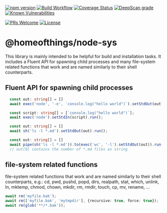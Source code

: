 [![npm version](https://badge.fury.io/js/%40homeofthings%2Fnode-sys.svg)](https://badge.fury.io/js/%40homeofthings%2Fnode-sys)
[![Build Workflow](https://github.com/gms1/HomeOfThings/actions/workflows/build.yml/badge.svg?branch=master)](https://github.com/gms1/HomeOfThings/actions/workflows/build.yml)
[![Coverage Status](https://codecov.io/gh/gms1/HomeOfThings/branch/master/graph/badge.svg?flag=node-sys)](https://app.codecov.io/gh/gms1/HomeOfThings/tree/master/packages%2Fnode%2F%40homeofthings%2Fnode-sys)
[![DeepScan grade](https://deepscan.io/api/teams/439/projects/987/branches/1954/badge/grade.svg)](https://deepscan.io/dashboard#view=project&tid=439&pid=987&bid=1954)
[![Known Vulnerabilities](https://snyk.io/test/github/gms1/HomeOfThings/badge.svg)](https://snyk.io/test/github/gms1/HomeOfThings)

[![PRs Welcome](https://img.shields.io/badge/PRs-welcome-brightgreen.svg?style=flat-square)](http://makeapullrequest.com)
[![License](https://img.shields.io/npm/l/@homeofthings/node-sys.svg?style=flat-square)](https://github.com/gms1/HomeOfThings/blob/master/packages/node/@homeofthings/node-sys/LICENSE)

# @homeofthings/node-sys

This library is mainly intended to be helpful for build and installation tasks. It includes a Fluent API for spawning child processes and many file-system related functions that work and are named similarly to their shell counterparts.

## Fluent API for spawning child processes

```Typescript
  const out: string[] = []
  await exec('node', '-e', `console.log("hello world")`).setStdOut(out).run();
```

```Typescript
  const script: string[] = [`console.log("hello world")`];
  await exec('node').setStdIn(script).run();
```

```Typescript
  const out: string[] = []
  await sh('ls -l *.md').setStdOut(out).run();
```

```Typescript
  const out: string[] = []
  await pipe(sh('ls -l *.md')).to(exec('wc', '-l').setStdOut(out)).run();
  // out[0] contains the number of *.md files as string
```

## file-system related functions

file-system related functions that work and are named similarly to their shell counterparts, e.g.:
cd, pwd, pushd, popd, dirs, realpath, stat, which, unlink, ln, mktemp, chmod, chown, mkdir, rm, rmdir, touch, cp, mv, rename, ...

```Typescript
await rm('myfile.bak');
await rm(['myfile.bak', 'mytmpdir'], {recursive: true, force: true});
await rm(glob('**/*.bak'));
```
